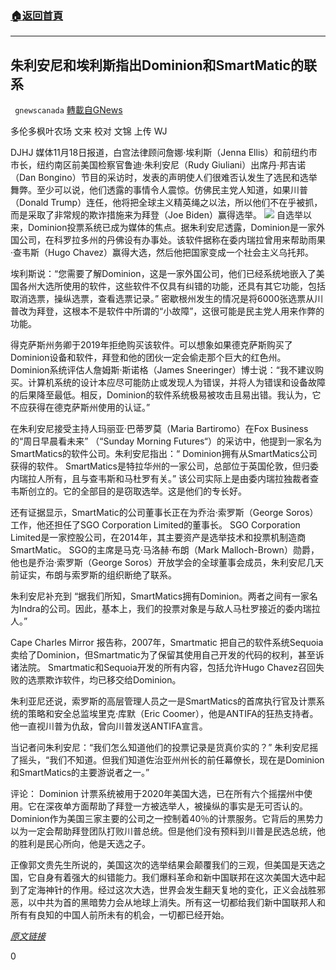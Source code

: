 ###  [:house:返回首頁](https://github.com/ourhimalayas/txt)
---

## 朱利安尼和埃利斯指出Dominion和SmartMatic的联系
` gnewscanada` [轉載自GNews](https://gnews.org/zh-hans/584525/)

多伦多枫叶农场 文来
校对 文锦 上传 WJ

DJHJ 媒体11月18日报道，白宫法律顾问詹娜·埃利斯（Jenna Ellis）和前纽约市市长，纽约南区前美国检察官鲁迪·朱利安尼（Rudy Giuliani）出席丹·邦吉诺（Dan Bongino）节目的采访时，发表的声明使人们很难否认发生了选民和选举舞弊。至少可以说，他们透露的事情令人震惊。仿佛民主党人知道，如果川普（Donald Trump）连任，他将把全球主义精英绳之以法，所以他们不在乎被抓，而是采取了非常规的欺诈措施来为拜登（Joe Biden）赢得选举。
![](https://gnews-media-offload.s3.amazonaws.com/wp-content/uploads/2020/11/23110705/%E5%B1%8F%E5%B9%95%E6%88%AA%E5%9B%BE61.png)
自选举以来，Dominion投票系统已成为媒体的焦点。据朱利安尼透露，Dominion是一家外国公司，在科罗拉多州的丹佛设有办事处。该软件据称在委内瑞拉曾用来帮助雨果·查韦斯（Hugo Chavez）赢得大选，然后他把国家变成一个社会主义乌托邦。

埃利斯说：“您需要了解Dominion，这是一家外国公司，他们已经系统地嵌入了美国各州大选所使用的软件，这些软件不仅具有纠错的功能，还具有其它功能，包括取消选票，操纵选票，查看选票记录。” 密歇根州发生的情况是将6000张选票从川普改为拜登，这根本不是软件中所谓的“小故障”，这很可能是民主党人用来作弊的功能。

得克萨斯州务卿于2019年拒绝购买该软件。可以想象如果德克萨斯购买了Dominion设备和软件，拜登和他的团伙一定会偷走那个巨大的红色州。 Dominion系统评估人詹姆斯·斯诺格（James Sneeringer）博士说：“我不建议购买。计算机系统的设计本应尽可能防止或发现人为错误，并将人为错误和设备故障的后果降至最低。相反，Dominion的软件系统极易被攻击且易出错。我认为，它不应获得在德克萨斯州使用的认证。”

在朱利安尼接受主持人玛丽亚·巴蒂罗莫（Maria Bartiromo）在Fox Business的“周日早晨看未来” （“Sunday Morning Futures“）的采访中，他提到一家名为SmartMatics的软件公司。朱利安尼指出：“ Dominion拥有从SmartMatics公司获得的软件。 SmartMatics是特拉华州的一家公司，总部位于英国伦敦，但归委内瑞拉人所有，且与查韦斯和马杜罗有关。” 该公司实际上是由委内瑞拉独裁者查韦斯创立的。它的全部目的是窃取选举。这是他们的专长好。

还有证据显示，SmartMatic的公司董事长正在为乔治·索罗斯（George Soros）工作，他还担任了SGO Corporation Limited的董事长。 SGO Corporation Limited是一家控股公司，在2014年，其主要资产是选举技术和投票机制造商SmartMatic。 SGO的主席是马克·马洛赫·布朗（Mark Malloch-Brown）勋爵，他也是乔治·索罗斯（George Soros）开放学会的全球董事会成员，朱利安尼几天前证实，布朗与索罗斯的组织断绝了联系。

朱利安尼补充到 “据我们所知，SmartMatics拥有Dominion。两者之间有一家名为Indra的公司。因此，基本上，我们的投票对象是与敌人马杜罗接近的委内瑞拉人。”

Cape Charles Mirror 报告称，2007年，Smartmatic 把自己的软件系统Sequoia卖给了Dominion，但Smartmatic为了保留其使用自己开发的代码的权利，甚至诉诸法院。 Smartmatic和Sequoia开发的所有内容，包括允许Hugo Chavez召回失败的选票欺诈软件，均已移交给Dominion。

朱利亚尼还说，索罗斯的高层管理人员之一是SmartMatics的首席执行官及计票系统的策略和安全总监埃里克·库默（Eric Coomer），他是ANTIFA的狂热支持者。他一直视川普为仇敌，曾向川普发送ANTIFA宣言。

当记者问朱利安尼：“我们怎么知道他们的投票记录是货真价实的？” 朱利安尼摇了摇头，“我们不知道。但我们知道佐治亚州州长的前任幕僚长，现在是Dominion和SmartMatics的主要游说者之一。”

评论：
Dominion 计票系统被用于2020年美国大选，已在所有六个摇摆州中使用。它在深夜单方面帮助了拜登一方被选举人，被操纵的事实是无可否认的。 Dominion作为美国三家主要的公司之一控制着40％的计票服务。它背后的黑势力以为一定会帮助拜登团队打败川普总统。但是他们没有预料到川普是民选总统，他的胜利是民心所向，他是天选之子。

正像郭文贵先生所说的，美国这次的选举结果会颠覆我们的三观，但美国是天选之国，它自身有着强大的纠错能力。我们爆料革命和新中国联邦在这次美国大选中起到了定海神针的作用。经过这次大选，世界会发生翻天复地的变化，正义会战胜邪恶，以中共为首的黑暗势力会从地球上消失。所有这一切都给我们新中国联邦人和所有有良知的中国人前所未有的机会，一切都已经开始。

[*原文链接*](https://djhjmedia.com/rich/rudy-giuliani-jenna-ellis-explain-alleged-dominion-and-smartmatic-connection/)

0
